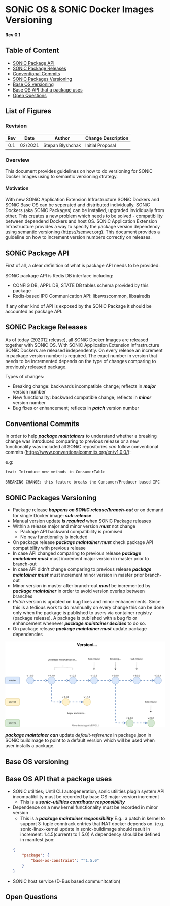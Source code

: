 <!-- omit in toc -->
# SONiC OS & SONiC Docker Images Versioning

<!-- omit in toc -->
#### Rev 0.1

<!-- omit in toc -->
## Table of Content
- [SONiC Package API](#sonic-package-api)
- [SONiC Package Releases](#sonic-package-releases)
- [Conventional Commits](#conventional-commits)
- [SONiC Packages Versioning](#sonic-packages-versioning)
- [Base OS versioning](#base-os-versioning)
- [Base OS API that a package uses](#base-os-api-that-a-package-uses)
- [Open Questions](#open-questions)

<!-- omit in toc -->
## List of Figures

### Revision

| Rev |     Date    |       Author            | Change Description                   |
|:---:|:-----------:|:-----------------------:|--------------------------------------|
| 0.1 | 02/2021     | Stepan Blyshchak        | Initial Proposal                     |

### Overview

This document provides guidelines on how to do versioning for SONiC Docker Images using to semantic versioning strategy.

<!-- omit in toc -->
#### Motivation

With new SONiC Application Extension Infrastructure SONiC Dockers and SONiC Base OS can be seperated and distributed individually.
SONiC Dockers (aka SONiC Packages) can be installed, upgraded invididually from other. This creates a new problem which needs to be
solved - compatibility between dependend Dockers and host OS. SONiC Application Extension Infrastructure provides a way to specify
the package version dependency using semantic versioning (https://semver.org). This document provides a guideline on how to increment
version numbers correctly on releases.  

## SONiC Package API

First of all, a clear definition of what is package API needs to be provided:

SONiC package API is Redis DB interface including:
  - CONFIG DB, APPL DB, STATE DB tables schema provided by this package
  - Redis-based IPC Communication API: libswsscommon, libsairedis

If any other kind of API is exposed by the SONiC Package it should be accounted as package API.

## SONiC Package Releases

As of today (202012 release), all SONiC Docker Images are released together with SONiC OS. With SONiC Application Extension
Infrastructure SONiC Dockers are released independently. On every release an increment in package version number is required.
The exact number in version that needs to be incremented depends on the type of changes comparing to previously released
package.

Types of changes:
  - Breaking change: backwards incompatible change; reflects in ***major*** version number
  - New functionality: backward compatible change; reflects in ***minor*** version number
  - Bug fixes or enhancement; reflects in ***patch*** version number

## Conventional Commits

In order to help ***package maintainers*** to understand whether a breaking change was introduced
comparing to previous release or a new functionality was included all SONiC repositories *can*
follow conventional commits (https://www.conventionalcommits.org/en/v1.0.0/):

e.g:

```
feat: Introduce new methods in ConsumerTable

BREAKING CHANGE: this feature breaks the Consumer/Producer based IPC
```

## SONiC Packages Versioning

- Package release ***happens on SONiC release/branch-out*** or on demand for single Docker image: ***sub-release***
- Manual version update ***is required*** when SONiC Package releases
- Within a release major and minor version ***must*** not change
  - Package API backward compatibility is promised
  - No new functionality is included
- On package release ***package maintainer must*** check package API compatibility with previous release
- In case API changed comparing to previous release ***package maintainer must*** must increment major version in master prior to branch-out
- In case API didn't change comparing to previous release ***package maintainer must*** must increment minor version in master prior branch-out
- Minor version in master after branch-out ***must*** be incremented by ***package maintainer*** in order to avoid version overlap between branches
- *Patch* version is updated on bug fixes and minor enhancements. Since this is a tedious work to do mannually on every change
  this can be done only when the package is published to users via container registry (package release).
  A package is published with a bug fix or enhancement whenever ***package maintainer decides*** to do so.
- On package release ***package maintainer must*** update package dependencies

<p align=center>
<img src="img/versioning-strategy.svg" alt="Figure 1. SONiC Docker Images Versioning Strategy">
</p>

***package maintainer can*** update *default-reference* in package.json in SONiC buildimage to point to a default version which will be used when user installs a package.

## Base OS versioning

## Base OS API that a package uses

- SONiC utilities; Until CLI autogeneration, sonic utilities plugin system API incompatibility must be recorded by base OS major version increment
    - This is a ***sonic-utilities contributor responsibility***
- Dependence on a new kernel functionality must be recorded in minor version
    - This is a ***package maintainer responsibility***
    E.g.: a patch in kernel to support 3-tuple conntrack entries that NAT docker depends on. (e.g. sonic-linux-kernel update in sonic-buildimage should result in increment: 1.4.5(current) to 1.5.0)
    A dependency should be defined in manifest.json:
    ```json
    {
        "package": {
            "base-os-constraint": "^1.5.0"
        }
    }
    ```
- SONiC host service (D-Bus based communitcation)


## Open Questions
